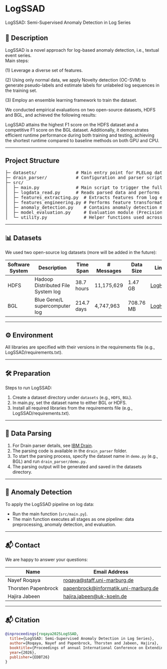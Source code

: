 # **LogSSAD**
LogSSAD: Semi-Supervised Anomaly Detection in Log Series

## 📌 Description
LogSSAD is a novel approach for log-based anomaly detection, i.e., textual event series.  
Main steps:

(1) Leverage a diverse set of features.  

(2) Using only normal data, we apply Novelty detection (OC-SVM) to generate pseudo-labels and estimate labels for unlabeled log sequences in the training set.  

(3) Employ an ensemble learning framework to train the dataset.  

We conducted empirical evaluations on two open-source datasets, HDFS and BGL, and achieved the following results:  

LogSSAD attains the highest F1 score on the HDFS dataset and a competitive F1 score on the BGL dataset. Additionally, it demonstrates efficient runtime performance during both training and testing, achieving the shortest runtime compared to baseline methods on both GPU and CPU.

---

## Project Structure
<pre>
├─ datasets/               # Main entry point for PLELog datasets  
├─ drain_parser/           # Configuration and parser scripts for Drain  
├─ src/  
│  ├─ main.py              # Main script to trigger the full pipeline  
│  ├─ logdata_read.py      # Reads parsed data and performs cleaning and column selection  
│  ├─ features_extracting.py  # Extracts features from log events  
│  ├─ features_engineering.py # Performs feature transformation  
│  ├─ anomaly_detection.py    # Contains anomaly detection modules  
│  ├─ model_evaluation.py     # Evaluation module (Precision, Recall, F1-score, etc.)  
│  └─ utility.py              # Helper functions used across different stages  
</pre>   
---

## 📊 Datasets
We used two open-source log datasets (more will be added in the future):

| Software System | Description                          | Time Span  | # Messages   | Data Size | Link |
|-----------------|--------------------------------------|------------|--------------|-----------|------|
| HDFS            | Hadoop Distributed File System log   | 38.7 hours | 11,175,629   | 1.47 GB   | [LogHub](https://github.com/logpai/loghub) |
| BGL             | Blue Gene/L supercomputer log        | 214.7 days | 4,747,963    | 708.76 MB | [LogHub](https://github.com/logpai/loghub)  |

---

## ⚙️ Environment
All libraries are specified with their versions in the requirements file (e.g., LogSSAD/requirements.txt).

---

## 🛠️ Preparation
Steps to run LogSSAD:

1. Create a dataset directory under `datasets` (e.g., `HDFS`, `BGL`).
2. In main.py, set the dataset name to either BGL or HDFS.
3. Install all required libraries from the requirements file (e.g., LogSSAD/requirements.txt).

---

## 📌 Data Parsing
1. For Drain parser details, see [IBM Drain](https://github.com/logpai/logparser/tree/main/logparser/Drain).
2. The parsing code is available in the `drain_parser` folder.
3. To start the parsing process, specify the dataset name in `demo.py` (e.g., BGL) and run `drain_parser/demo.py`.
4. The parsing output will be generated and saved in the datasets directory.

---

## 🚨 Anomaly Detection 
To apply the LogSSAD pipeline on log data:
* Run the main function (`src/main.py`).
* The main function executes all stages as one pipeline: data preprocessing, anomaly detection, and evaluation.

---

## 📬 Contact
We are happy to answer your questions:   

| Name               | Email Address                             |
|--------------------|-------------------------------------------|
| Nayef Roqaya       | roqaya@staff.uni-marburg.de               |
| Thorsten Papenbrock| papenbrock@informatik.uni-marburg.de      |
| Hajira Jabeen      | hajira.jabeen@uk-koeln.de                 |

---

## 📬 Citation
```bibtex
@inproceedings{roqaya2025LogSSAD,
  title={LogSSAD: Semi-Supervised Anomaly Detection in Log Series},
  author={Roqaya, Nayef and Papenbrock, Thorsten and Jabeen, Hajira},
  booktitle={Proceedings of annual International Conference on Extending Database Technology (EDBT)},
  year={2026},
  publisher={EDBT26}
}

